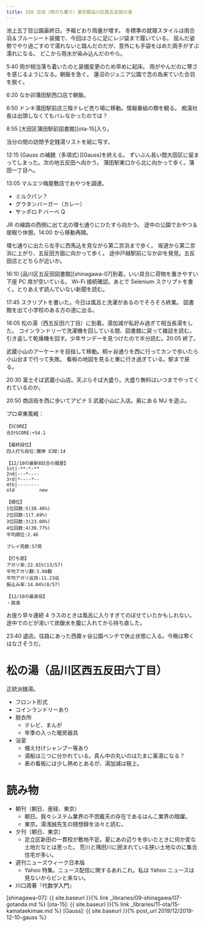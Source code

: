```yaml
---
title: 558 日目（雨のち曇り）東京都品川区西五反田の湯
---
```


池上五丁目公園最終日。予報どおり雨量が増す。
冬標準の就寝スタイルは雨合羽＆ブルーシート装備で、今回はさらに足にレジ袋まで履いている。
屈んだ姿勢でやり過ごすので濡れないと踏んだのだが、意外にも手袋をはめた両手がずぶ濡れになる。
どこから雨水が染み込んだのやら。

5:40 雨が相当落ち着いたのと装備変更のため早めに起床。
雨がやんだのに寒さを感じるようになる。朝飯を急ぐ。
蓮沼のジュニア公園で念の為来ていた合羽を脱ぐ。

6:20 なか卯蒲田駅西口店で朝飯。

6:50 ドンキ蒲田駅前店三階テレビ売り場に移動。情報番組の類を観る。
痴漢社長は出頭しなくてもバレなかったのでは？

8:55 [大田区蒲田駅前図書館][ota-15]入り。

当分の間の訪問予定銭湯リストを紙に写す。

12:15 [Gauss の補題（多項式）][Gauss]を終える。
ずいぶん長い間大田区に留まってしまった。次の地五反田へ向かう。
蒲田駅東口から北に向かって歩く。蒲田一丁目へ。

13:05 マルエツ梅屋敷店でおやつを調達。
* ミルクパン？
* グラタンバーガー（カレー）
* サッポロ P バーベ Q

JR の線路の西側に出て北の環七通りにひたすら向かう。
途中の公園でおやつ＆居眠り休憩。14:00 から移動再開。

環七通りに出たら左手に西馬込を見ながら第二京浜まで歩く。
坂道から第二京浜に上がり、五反田方面に向かって歩く。
途中戸越駅前になか卯を発見。五反田店とどちらが近いか。

16:10 [品川区五反田図書館][shinagawa-07]到着。いい具合に荷物を置きやすい下座 PC 席が空いている。
Wi-Fi 接続確認。あとで Selenium スクリプトを書く。とりあえず読んでいない新聞を読む。

17:45 スクリプトを書いた。今日は風呂と洗濯があるのでそろそろ終業。
図書館を出て小学校のある方の道に出る。

18:05 松の湯（西五反田六丁目）に到着。湯加減が私好み過ぎて相当長湯をした。
コインランドリーで洗濯機を回している間、図書館に戻って雑誌を読む。
引き返して乾燥機を回す。少年サンデーを見つけたので半分読む。20:05 終了。

武蔵小山のアーケードを目指して移動。桐ヶ谷通りを西に行ってカンで歩いたら小山台まで行って失敗。
看板の地図を見ると東に行き過ぎている。駅まで戻る。

20:30 富士そば武蔵小山店。天ぷらそば大盛り。大盛り無料はいつまでやってくれているのか。

20:50 商店街を西に歩いてアピナ S 武蔵小山に入店。奥にある MJ を遊ぶ。

プロ卓東風戦：

```text
【SCORE】
合計SCORE:+54.1

【最終段位】
四人打ち段位:魔神 幻球:14

【12/10の最新8試合の履歴】
1st|-**-*-**
2nd|---*----
3rd|*----*--
4th|--------
old         new

【順位】
1位回数:5(38.46%)
2位回数:1(7.69%)
3位回数:3(23.08%)
4位回数:4(30.77%)
平均順位:2.46

プレイ局数:57局

【打ち筋】
アガリ率:22.81%(13/57)
平均アガリ翻:3.08翻
平均アガリ巡目:11.23巡
振込み率:14.04%(8/57)

【12/10の最高役】
・跳満
```

お座り早々連続 4 ラスのときは風呂に入りすぎてのぼせていたかもしれない。
途中でのどが渇いて炭酸水を腹に入れてから持ち直した。

23:40 退店。往路にあった西霧ヶ谷公園ベンチで休止状態に入る。今晩は寒くはなさそうだ。

# 松の湯（品川区西五反田六丁目）

正統派銭湯。

* フロント形式
* コインランドリーあり
* 脱衣所
  * テレビ、まんが
  * 年季の入った暖房器具
* 浴室
  * 備え付けシャンプー等あり
  * 湯船は三つに分かれている。真ん中の丸いのはたまに薬湯になる？
  * 表の看板には少し熱めとあるが、湯加減は極上。

# 読み物

* 朝刊（朝日、産経、東京）
  * 朝日。我々システム業界の不倶戴天の存在であるはんこ業界の暗躍。
  * 東京。湯浅誠先生の随想録を淡々と読む。
* 夕刊（朝日、東京）
  * 足立区新田の一貫校が敷地不足。夏にあの辺りを歩いたときに何か変な土地だなとは思った。
    荒川と隅田川に囲まれている狭い土地なのに集合住宅が多い。
* 週刊ニューズウィーク日本版
  * Yahoo 特集。ニュース配信に関するあれこれ。私は Yahoo ニュースは見ないからピンと来ない。
* 川口周著『代数学入門』

[shinagawa-07]: {{ site.baseurl }}{% link _libraries/09-shinagawa/07-gotanda.md %}
[ota-15]: {{ site.baseurl }}{% link _libraries/11-ota/15-kamataekimae.md %}
[Gauss]: {{ site.baseurl }}{% post_url 2019/12/2019-12-10-gauss %}
